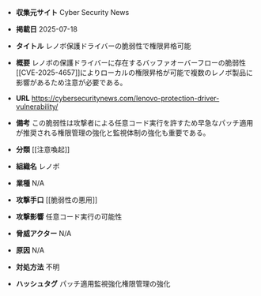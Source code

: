 - **収集元サイト**
Cyber Security News

- **掲載日**
2025-07-18

- **タイトル**
レノボ保護ドライバーの脆弱性で権限昇格可能

- **概要**
レノボの保護ドライバーに存在するバッファオーバーフローの脆弱性[[CVE-2025-4657]]によりローカルの権限昇格が可能で複数のレノボ製品に影響があるため注意が必要である。

- **URL**
https://cybersecuritynews.com/lenovo-protection-driver-vulnerability/

- **備考**
この脆弱性は攻撃者による任意コード実行を許すため早急なパッチ適用が推奨される権限管理の強化と監視体制の強化も重要である。

- **分類**
[[注意喚起]]

- **組織名**
レノボ

- **業種**
N/A

- **攻撃手口**
[[脆弱性の悪用]]

- **攻撃影響**
任意コード実行の可能性

- **脅威アクター**
N/A

- **原因**
N/A

- **対処方法**
不明

- **ハッシュタグ**
パッチ適用監視強化権限管理の強化
